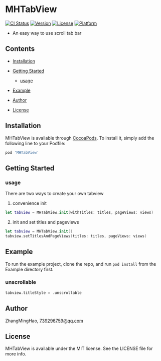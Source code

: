 # MHTabView

[![CI Status](https://img.shields.io/travis/ZhangMingHao/MHTabView.svg?style=flat)](https://travis-ci.org/ZhangMingHao/MHTabView)
[![Version](https://img.shields.io/cocoapods/v/MHTabView.svg?style=flat)](https://cocoapods.org/pods/MHTabView)
[![License](https://img.shields.io/cocoapods/l/MHTabView.svg?style=flat)](https://github.com/feaskters/MHTabView/blob/master/LICENSE)
[![Platform](https://img.shields.io/cocoapods/p/MHTabView.svg?style=flat)](https://cocoapods.org/pods/MHTabView)

- An easy way to use scroll tab bar

## Contents

- [Installation](#Installation)

- [Getting Started](#Getting-Started)
  + [usage](#usage)

- [Example](#Example)
- [Author](#Author)
- [License](#License)

## Installation

MHTabView is available through [CocoaPods](https://cocoapods.org). To install
it, simply add the following line to your Podfile:

```ruby
pod 'MHTabView'
```

## Getting Started

### usage

There are two ways to create your own tabview

 1. convenience init
 ```swift
 let tabview = MHTabView.init(withTitles: titles, pageViews: views)
 ```
 
 2. init and set titles and pageviews
 ```swift
 let tabview = MHTabView.init()
 tabview.setTitlesAndPageViews(titles: titles, pageViews: views)
 ```

## Example

To run the example project, clone the repo, and run `pod install` from the Example directory first.

### unscrollable

```swift
tabview.titleStyle = .unscrollable
```

## Author

ZhangMingHao, 739296759@qq.com

## License

MHTabView is available under the MIT license. See the LICENSE file for more info.
